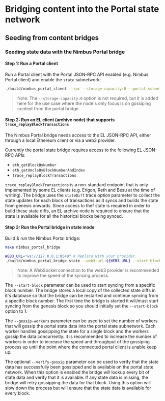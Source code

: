 # Bridging content into the Portal state network

## Seeding from content bridges

### Seeding state data with the Nimbus Portal bridge


#### Step 1: Run a Portal client

Run a Portal client with the Portal JSON-RPC API enabled (e.g. Nimbus Portal client) and enable the `state` subnetwork:

```bash
./build/nimbus_portal_client --rpc --storage-capacity:0 --portal-subnetworks:state
```

> Note: The `--storage-capacity:0` option is not required, but it is added here
for the use case where the node's only focus is on gossiping content from the portal bridge.


#### Step 2: Run an EL client (archive node) that supports `trace_replayBlockTransactions`

The Nimbus Portal bridge needs access to the EL JSON-RPC API, either through a local
Ethereum client or via a web3 provider.

Currently the portal state bridge requires access to the following EL JSON-RPC APIs:

- `eth_getBlockByNumber`
- `eth_getUncleByBlockNumberAndIndex`
- `trace_replayBlockTransactions`

`trace_replayBlockTransactions` is a non-standard endpoint that is only implemented
by some EL clients (e.g. Erigon, Reth and Besu at the time of writing). The bridge uses the
`stateDiff` trace option parameter to collect the state updates for each block of
transactions as it syncs and builds the state from genesis onwards. Since access to thef
state is required in order to build these state diffs, an EL archive node is required
to ensure that the state is available for all the historical blocks being synced.


#### Step 3: Run the Portal bridge in state mode

Build & run the Nimbus Portal bridge:
```bash
make nimbus_portal_bridge

WEB3_URL="ws://127.0.0.1:8548" # Replace with your provider.
./build/nimbus_portal_bridge state --web3-url:${WEB3_URL} --start-block=1 --gossip-workers=2
```

> Note: A WebSocket connection to the web3 provider is recommended to improve the
speed of the syncing process.

The `--start-block` parameter can be used to start syncing from a specific block number.
The bridge stores a local copy of the collected state diffs in it's database so that
the bridge can be restarted and continue syncing from a specific block number. The
first time the bridge is started it will/must start syncing from the genesis block
so you should initially set the `--start-block` option to 1.

The `--gossip-workers` parameter can be used to set the number of workers that will
gossip the portal state data into the portal state subnetwork. Each worker handles
gossipping the state for a single block and the workers gossip the data concurrently.
It is recommended to increase the number of workers in order to increase the speed
and throughput of the gossiping process up until the point where the connected portal
client is unable keep up.

The optional `--verify-gossip` parameter can be used to verify that the state data has
successfully been gossipped and is available on the portal state network. When this
option is enabled the bridge will lookup every bit of state data and verify that it
is available. If any state data is missing, the bridge will retry gossipping the
data for that block. Using this option will slow down the process but will ensure that
the state data is available for every block.

